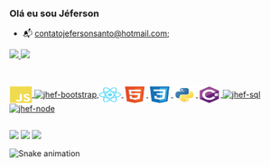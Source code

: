 ### Olá eu sou Jéferson

- 📬 contatojefersonsanto@hotmail.com;

<div>
  <a href="https://github.com/jhefsantos">
  <img height="180em" src="https://github-readme-stats.vercel.app/api?username=jhefsantos&show_icons=true&theme=github_dark&include_all_commits=true&count_private=true"/>
  <img height="180em" src="https://github-readme-stats.vercel.app/api/top-langs/?username=jhefsantos&layout=compact&langs_count=7&theme=github_dark"/>
</div>
  
 ##
  
<div style="display: inline_block"><br>
  <img align="center" alt="jhef-Js" height="30" width="40" src="https://raw.githubusercontent.com/devicons/devicon/master/icons/javascript/javascript-plain.svg">
  <img align="center" alt="jhef-bootstrap" height="30" width="40" src="https://cdn.jsdelivr.net/gh/devicons/devicon/icons/bootstrap/bootstrap-original.svg">
  <img align="center" alt="jhef-React" height="30" width="40" src="https://raw.githubusercontent.com/devicons/devicon/master/icons/react/react-original.svg">
  <img align="center" alt="jhef-HTML" height="30" width="40" src="https://raw.githubusercontent.com/devicons/devicon/master/icons/html5/html5-original.svg">
  <img align="center" alt="jhef-CSS" height="30" width="40" src="https://raw.githubusercontent.com/devicons/devicon/master/icons/css3/css3-original.svg">
  <img align="center" alt="jhef-Python" height="30" width="40" src="https://raw.githubusercontent.com/devicons/devicon/master/icons/python/python-original.svg">
  <img align="center" alt="jhef-Csharp" height="30" width="40" src="https://raw.githubusercontent.com/devicons/devicon/master/icons/csharp/csharp-original.svg">
  <img align="center" alt="jhef-sql" height="30" width="40"
src="https://cdn.jsdelivr.net/gh/devicons/devicon/icons/mysql/mysql-original.svg">
  <img align="center" alt="jhef-node" height="30" width="40" src="https://cdn.jsdelivr.net/gh/devicons/devicon/icons/nodejs/nodejs-original.svg" />
</div>
  
  ##
  
  <div> 
  <a href="https://www.instagram.com/jeferson_sdm" target="_blank"><img src="https://img.shields.io/badge/-Instagram-%23E4405F?style=for-the-badge&logo=instagram&logoColor=white" target="_white"></a> 
  <a href = "mailto:contatojefersonsanto@hotmail.com" target="blank"><img src="https://img.shields.io/badge/Microsoft_Outlook-0078D4?style=for-the-badge&logo=microsoft-outlook&logoColor=white" target="_blank"></a>
  <a href="https://www.linkedin.com/in/jhefsantos/" target="_blank"><img src="https://img.shields.io/badge/-LinkedIn-%230077B5?style=for-the-badge&logo=linkedin&logoColor=white" target="_blank"></a>
    </div>
  
 ![Snake animation](https://github.com/jhefsantos/jhefsantos/blob/output/github-contribution-grid-snake.svg)
  
